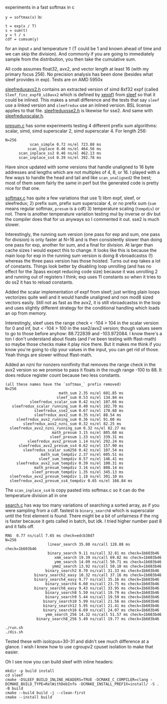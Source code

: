experiments in a fast softmax in c

`y = softmax(x)` is:

```
t = exp(x / T)
s = sum(t)
y = t / s
cdf = cumsum(y)
```

for an input `x` and temperature `T` (T could be 1 and known ahead of time and we can skip the division). And commonly if you are going to immediately sample from the distribution, you then take the cumulative sum.

All code assumes float32, avx2, and vector length at least 16 (with my primary focus 256). No precision analysis has been done (besides what sleef provides in exp). Tests are on AMD 5950x

[sleefreduxavx2.h](./sleefreduxavx2.h) contains an extracted version of simd 8xf32 expf (called `Sleef_finz_expf8_u10avx2` which is defined by [xexpf](https://github.com/shibatch/sleef/blob/8aaafe87231e22d2952cf5128aa6d1e1abda6d96/src/libm/sleefsimdsp.c#L2029)) from [sleef](https://github.com/shibatch/sleef) so that it could be inlined. This makes a small difference and the tests that say `sleef` use a linked version and `sleefredux` use an inlined version. BSL license applies to that file. [sleefreduxsse2.h](./sleefreduxsse2.h) is likewise for sse2. And same with [sleefreduxscalar.h](./sleefreduxscalar.h).

[presum.c](./presum.c) has some experiments testing 4 different prefix sum algorithms: scalar, simd, simd superscalar 2, simd superscalar 4. For length 256:

```
N=256
           scan_simple 0.72 ns/el 723.88 ms
          scan_inplace 0.46 ns/el 464.56 ms
      scan_inplace_ss2 0.46 ns/el 462.13 ms
      scan_inplace_ss4 0.39 ns/el 392.78 ms
```

Have since updated with some versions that handle unaligned to 16 byte addresses and lengths which are not multiples of 4, 8, or 16. I played with a few ways to handle the head and tail and like `scan_unaligned2` the best; most of them seem fairly the same in perf but the generated code is pretty nice for that one.

[softmax.c](./softmax.c) has quite a few variations that use 1) libm expf, sleef, or sleefredux; 2) prefix sum, prefix sum superscalar 4, or no prefix sum (`sum` means regular softmax, `presum` is a cdf) 3) temperature scaling (`tempdiv`) or not. There is another temperature variation testing mul by inverse or div but the compiler does that for us anyways so I commented it out. sse2 is much slower.

Interestingly, the running sum version (one pass for exp and sum, one pass for division) is only faster at N=16 and is then consistently slower than doing one pass for exp, another for sum, and a final for division. At larger than cache sizes I would expect this to change. It looks like this is because the main loop for exp in the running sum version is doing 8 vbroadcastss (!) whereas the three pass version has those hoisted. Turns out exp takes a lot of constants. Things look better by disabling loop unrolling (and has no effect for the 3pass except reducing code size) because it was unrolling 2 and running out of registers I think; exp uses 11 constants so when it tries to do ss2 it has to reload constants.

Added the scalar implementation of expf from sleef; just writing plain loops vectorizes quite well and it would handle unaligned and non mod8 sized vectors easily. Still not as fast as the avx2, it is still vbroadcastss in the loop and uses slightly different strategy for the conditional handling which loads an op from memory.

Interestingly, sleef uses the range check < -104 > 104 in the scalar version for 0 and inf, but < -104 > 100 in the sse2/avx2 version; though values seem to go to those before anyhow: 88.722839 and -103.972084. I know there's a ton I don't understand about floats (and I've been testing with ffast-math) so maybe those checks make it play nice there. But it makes me think if you know you're going to clip your values in the input, you can get rid of those. Yeah things are slower without ffast-math.

Added an nzni for nonzero nonifinity that removes the range check in the avx2 version so we promise to pass it floats in the rough range -100 to 88. It does reduce register count because two less constants.

```
(all these names have the `softmax_` prefix removed)
N=256
                        math_sum 2.35 ns/el 601.85 ms
                       sleef_sum 0.53 ns/el 134.84 ms
           sleefredux_scalar_sum 0.42 ns/el 107.66 ms
   sleefredux_scalar_running_sum 0.40 ns/el 102.70 ms
             sleefredux_sse2_sum 0.67 ns/el 170.68 ms
             sleefredux_avx2_sum 0.35 ns/el 88.54 ms
     sleefredux_avx2_running_sum 0.36 ns/el 91.60 ms
        sleefredux_avx2_nzni_sum 0.32 ns/el 82.25 ms
  sleefredux_avx2_nzni_running_sum 0.32 ns/el 82.27 ms
                     math_presum 3.15 ns/el 805.68 ms
                    sleef_presum 1.33 ns/el 339.31 ms
          sleefredux_avx2_presum 1.14 ns/el 292.24 ms
      sleefredux_avx2_presum_ss4 0.62 ns/el 157.90 ms
        sleefredux_scalar_sum256 0.42 ns/el 107.54 ms
                math_sum_tempdiv 2.37 ns/el 605.51 ms
               sleef_sum_tempdiv 0.57 ns/el 146.41 ms
     sleefredux_avx2_sum_tempdiv 0.39 ns/el 100.31 ms
             math_presum_tempdiv 3.16 ns/el 808.14 ms
            sleef_presum_tempdiv 1.35 ns/el 345.13 ms
  sleefredux_avx2_presum_tempdiv 1.18 ns/el 301.10 ms
  sleefredux_avx2_presum_ss4_tempdiv 0.65 ns/el 166.84 ms
```

The `scan_inplace_ss4` is copy pasted into softmax.c so it can do the temperature division all in one

[search.c](./search.c) has way too many variations of searching a sorted array, as if you were sampling from a cdf. fastest is `binary_search8` which is superscalar until the first element is found. There might be a bit of unfairness if the rng is faster because it gets called in batch, but idk. I tried higher number past 8 and it falls off.

```
RNG  0.77 ns/call 7.65 ms check=edcb38d7
N=256
                   linear_search 35.80 ns/call 128.88 ms check=1b603b46
                   binary_search 9.11 ns/call 32.81 ms check=1b603b46
                      xmm_search 19.39 ns/call 69.82 ms check=1b603b46
                      ymm_search 14.09 ns/call 50.71 ms check=1b603b46
                     ymm2_search 13.92 ns/call 50.10 ms check=1b603b46
                  binary_search2 8.70 ns/call 31.33 ms check=1b603b46
             binary_search2_easy 10.32 ns/call 37.16 ms check=1b603b46
             binary_search4_easy 9.77 ns/call 35.16 ms check=1b603b46
                  binary_search4 6.60 ns/call 23.75 ms check=1b603b46
             binary_search8_easy 9.43 ns/call 33.95 ms check=1b603b46
                  binary_search8 5.50 ns/call 19.79 ms check=1b603b46
                  binary_search9 5.44 ns/call 19.59 ms check=1b603b46
                 binary_search10 5.99 ns/call 21.56 ms check=1b603b46
                 binary_search12 5.95 ns/call 21.41 ms check=1b603b46
                 binary_search16 6.69 ns/call 24.07 ms check=1b603b46
                  ymm_search_256 14.32 ns/call 51.57 ms check=1b603b46
              binary_search8_256 5.49 ns/call 19.77 ms check=1b603b46
```

```
./run.sh
./dis.sh
```

Tested these with isolcpus=30-31 and didn't see much difference at a glance. I wish I knew how to use cgroupv2 cpuset isolation to make that easier.


Oh I see now you can build sleef with inline headers:

```
mkdir -p build install
cd sleef
cmake -DSLEEF_BUILD_INLINE_HEADERS=TRUE -DCMAKE_C_COMPILER=clang -DCMAKE_BUILD_TYPE=RelWithDebInfo -DCMAKE_INSTALL_PREFIX=install/ -S . -B build
cmake --build build -j --clean-first
cmake --install build
```
